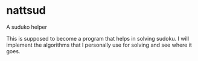 # nattsud
A suduko helper

This is supposed to become a program that helps in solving sudoku.
I will implement the algorithms that I personally use for solving and see where it goes.
